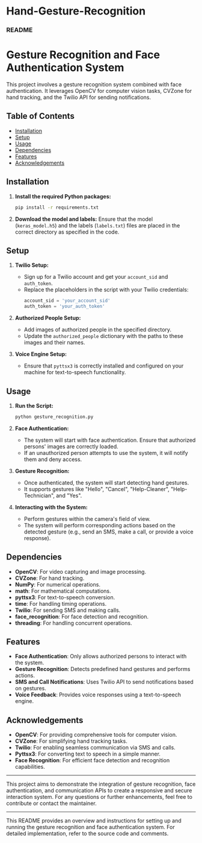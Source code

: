 # Hand-Gesture-Recognition

### README

# Gesture Recognition and Face Authentication System

This project involves a gesture recognition system combined with face authentication. It leverages OpenCV for computer vision tasks, CVZone for hand tracking, and the Twilio API for sending notifications.

## Table of Contents

- [Installation](#installation)
- [Setup](#setup)
- [Usage](#usage)
- [Dependencies](#dependencies)
- [Features](#features)
- [Acknowledgements](#acknowledgements)

## Installation

1. **Install the required Python packages:**
    ```sh
    pip install -r requirements.txt
    ```

2. **Download the model and labels:**
    Ensure that the model (`keras_model.h5`) and the labels (`labels.txt`) files are placed in the correct directory as specified in the code.

## Setup

1. **Twilio Setup:**
    - Sign up for a Twilio account and get your `account_sid` and `auth_token`.
    - Replace the placeholders in the script with your Twilio credentials:
        ```python
        account_sid = 'your_account_sid'
        auth_token = 'your_auth_token'
        ```

2. **Authorized People Setup:**
    - Add images of authorized people in the specified directory.
    - Update the `authorized_people` dictionary with the paths to these images and their names.

3. **Voice Engine Setup:**
    - Ensure that `pyttsx3` is correctly installed and configured on your machine for text-to-speech functionality.

## Usage

1. **Run the Script:**
    ```sh
    python gesture_recognition.py
    ```

2. **Face Authentication:**
    - The system will start with face authentication. Ensure that authorized persons' images are correctly loaded.
    - If an unauthorized person attempts to use the system, it will notify them and deny access.

3. **Gesture Recognition:**
    - Once authenticated, the system will start detecting hand gestures.
    - It supports gestures like "Hello", "Cancel", "Help-Cleaner", "Help-Technician", and "Yes".

4. **Interacting with the System:**
    - Perform gestures within the camera's field of view.
    - The system will perform corresponding actions based on the detected gesture (e.g., send an SMS, make a call, or provide a voice response).

## Dependencies

- **OpenCV**: For video capturing and image processing.
- **CVZone**: For hand tracking.
- **NumPy**: For numerical operations.
- **math**: For mathematical computations.
- **pyttsx3**: For text-to-speech conversion.
- **time**: For handling timing operations.
- **Twilio**: For sending SMS and making calls.
- **face_recognition**: For face detection and recognition.
- **threading**: For handling concurrent operations.

## Features

- **Face Authentication**: Only allows authorized persons to interact with the system.
- **Gesture Recognition**: Detects predefined hand gestures and performs actions.
- **SMS and Call Notifications**: Uses Twilio API to send notifications based on gestures.
- **Voice Feedback**: Provides voice responses using a text-to-speech engine.

## Acknowledgements

- **OpenCV**: For providing comprehensive tools for computer vision.
- **CVZone**: For simplifying hand tracking tasks.
- **Twilio**: For enabling seamless communication via SMS and calls.
- **Pyttsx3**: For converting text to speech in a simple manner.
- **Face Recognition**: For efficient face detection and recognition capabilities.

---

This project aims to demonstrate the integration of gesture recognition, face authentication, and communication APIs to create a responsive and secure interaction system. For any questions or further enhancements, feel free to contribute or contact the maintainer.

---

This README provides an overview and instructions for setting up and running the gesture recognition and face authentication system. For detailed implementation, refer to the source code and comments.
